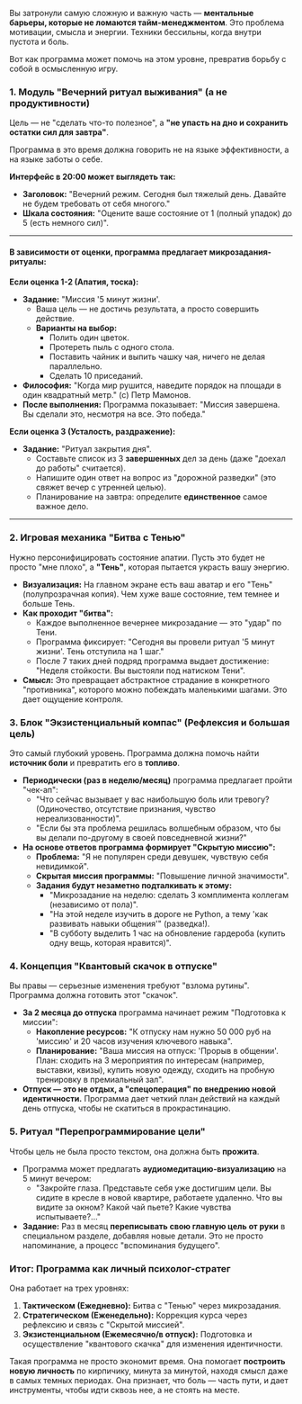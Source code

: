 Вы затронули самую сложную и важную часть — **ментальные барьеры, которые не ломаются тайм-менеджментом**. Это проблема мотивации, смысла и энергии. Техники бессильны, когда внутри пустота и боль.

Вот как программа может помочь на этом уровне, превратив борьбу с собой в осмысленную игру.

### 1. Модуль "Вечерний ритуал выживания" (а не продуктивности)

Цель — не "сделать что-то полезное", а **"не упасть на дно и сохранить остатки сил для завтра"**.

Программа в это время должна говорить не на языке эффективности, а на языке заботы о себе.

**Интерфейс в 20:00 может выглядеть так:**
*   **Заголовок:** "Вечерний режим. Сегодня был тяжелый день. Давайте не будем требовать от себя многого."
*   **Шкала состояния:** "Оцените ваше состояние от 1 (полный упадок) до 5 (есть немного сил)".

---

#### В зависимости от оценки, программа предлагает **микрозадания-ритуалы**:

**Если оценка 1-2 (Апатия, тоска):**
*   **Задание:** "Миссия '5 минут жизни'.
    *   Ваша цель — не достичь результата, а просто совершить действие.
    *   **Варианты на выбор:**
        *   Полить один цветок.
        *   Протереть пыль с одного стола.
        *   Поставить чайник и выпить чашку чая, ничего не делая параллельно.
        *   Сделать 10 приседаний.
*   **Философия:** "Когда мир рушится, наведите порядок на площади в один квадратный метр." (с) Петр Мамонов.
*   **После выполнения:** Программа показывает: "Миссия завершена. Вы сделали это, несмотря на все. Это победа."

**Если оценка 3 (Усталость, раздражение):**
*   **Задание:** "Ритуал закрытия дня".
    *   Составьте список из 3 **завершенных** дел за день (даже "доехал до работы" считается).
    *   Напишите один ответ на вопрос из "дорожной разведки" (это свяжет вечер с утренней целью).
    *   Планирование на завтра: определите **единственное** самое важное дело.

---

### 2. Игровая механика "Битва с Тенью"

Нужно персонифицировать состояние апатии. Пусть это будет не просто "мне плохо", а **"Тень"**, которая пытается украсть вашу энергию.

*   **Визуализация:** На главном экране есть ваш аватар и его "Тень" (полупрозрачная копия). Чем хуже ваше состояние, тем темнее и больше Тень.
*   **Как проходит "битва":**
    *   Каждое выполненное вечернее микрозадание — это "удар" по Тени.
    *   Программа фиксирует: "Сегодня вы провели ритуал '5 минут жизни'. Тень отступила на 1 шаг."
    *   После 7 таких дней подряд программа выдает достижение: "Неделя стойкости. Вы выстояли под натиском Тени".
*   **Смысл:** Это превращает абстрактное страдание в конкретного "противника", которого можно побеждать маленькими шагами. Это дает ощущение контроля.

### 3. Блок "Экзистенциальный компас" (Рефлексия и большая цель)

Это самый глубокий уровень. Программа должна помочь найти **источник боли** и превратить его в **топливо**.

*   **Периодически (раз в неделю/месяц)** программа предлагает пройти "чек-ап":
    *   "Что сейчас вызывает у вас наибольшую боль или тревогу? (Одиночество, отсутствие признания, чувство нереализованности)".
    *   "Если бы эта проблема решилась волшебным образом, что бы вы делали по-другому в своей повседневной жизни?"
*   **На основе ответов программа формирует "Скрытую миссию":**
    *   **Проблема:** "Я не популярен среди девушек, чувствую себя невидимкой".
    *   **Скрытая миссия программы:** "Повышение личной значимости".
    *   **Задания будут незаметно подталкивать к этому:**
        *   "Микрозадание на неделю: сделать 3 комплимента коллегам (независимо от пола)".
        *   "На этой неделе изучить в дороге не Python, а тему 'как развивать навыки общения'" (разведка!).
        *   "В субботу выделить 1 час на обновление гардероба (купить одну вещь, которая нравится)".

### 4. Концепция "Квантовый скачок в отпуске"

Вы правы — серьезные изменения требуют "взлома рутины". Программа должна готовить этот "скачок".

*   **За 2 месяца до отпуска** программа начинает режим "Подготовка к миссии":
    *   **Накопление ресурсов:** "К отпуску нам нужно 50 000 руб на 'миссию' и 20 часов изучения ключевого навыка".
    *   **Планирование:** "Ваша миссия на отпуск: 'Прорыв в общении'. План: сходить на 3 мероприятия по интересам (например, выставки, квизы), купить новую одежду, сходить на пробную тренировку в премиальный зал".
*   **Отпуск — это не отдых, а "спецоперация" по внедрению новой идентичности.** Программа дает четкий план действий на каждый день отпуска, чтобы не скатиться в прокрастинацию.

### 5. Ритуал "Перепрограммирование цели"

Чтобы цель не была просто текстом, она должна быть **прожита**.

*   Программа может предлагать **аудиомедитацию-визуализацию** на 5 минут вечером:
    *   "Закройте глаза. Представьте себя уже достигшим цели. Вы сидите в кресле в новой квартире, работаете удаленно. Что вы видите за окном? Какой чай пьете? Какие чувства испытываете?..."
*   **Задание:** Раз в месяц **переписывать свою главную цель от руки** в специальном разделе, добавляя новые детали. Это не просто напоминание, а процесс "вспоминания будущего".

### Итог: Программа как личный психолог-стратег

Она работает на трех уровнях:

1.  **Тактическом (Ежедневно):** Битва с "Тенью" через микрозадания.
2.  **Стратегическом (Еженедельно):** Коррекция курса через рефлексию и связь с "Скрытой миссией".
3.  **Экзистенциальном (Ежемесячно/в отпуск):** Подготовка и осуществление "квантового скачка" для изменения идентичности.

Такая программа не просто экономит время. Она помогает **построить новую личность** по кирпичику, минута за минутой, находя смысл даже в самых темных периодах. Она признает, что боль — часть пути, и дает инструменты, чтобы идти сквозь нее, а не стоять на месте.